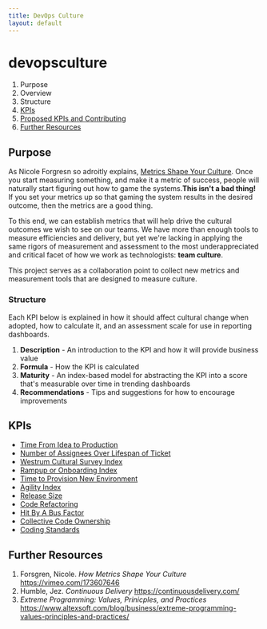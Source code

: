```yaml
---
title: DevOps Culture
layout: default
---
```

# devopsculture

1. Purpose
  1. Overview
  2. Structure
2. [KPIs](#kpis)
3. [Proposed KPIs and Contributing](kpis-proposed.md)
4. [Further Resources](#resources)

## Purpose
As Nicole Forgresn so adroitly explains, [Metrics Shape Your Culture](https://vimeo.com/173607646). Once you start measuring something, and make it a metric of success, people will naturally start figuring out how to game the systems.**This isn't a bad thing!** If you set your metrics up so that gaming the system results in the desired outcome, then the metrics are a good thing.

To this end, we can establish metrics that will help drive the cultural outcomes we wish to see on our teams. We have more than enough tools to measure efficiencies and delivery, but yet we're lacking in applying the same rigors of measurement and assessment to the most underappreciated and critical facet of how we work as technologists: **team culture**.

This project serves as a collaboration point to collect new metrics and measurement tools that are designed to measure culture.

### Structure
Each KPI below is explained in how it should affect cultural change when adopted, how to calculate it, and an assessment scale for use in reporting dashboards.
1. **Description** - An introduction to the KPI and how it will provide business value
2. **Formula** - How the KPI is calculated
3. **Maturity** - An index-based model for abstracting the KPI into a score that's measurable over time in trending dashboards
4. **Recommendations** - Tips and suggestions for how to encourage improvements

## KPIs <a id="kpis"></a>

* [Time From Idea to Production](_kpis/time-from-idea-to-production.md)
* [Number of Assignees Over Lifespan of Ticket](_kpis/assignees-over-lifespan-of-ticket.md)
* [Westrum Cultural Survey Index](_kpis/westrum-cultural-survey.md)
* [Rampup or Onboarding Index](_kpis/ramup.md)
* [Time to Provision New Environment](_kpis/time-to-provision-environment.md)
* [Agility Index](_kpis/agility-index.md)
* [Release Size](_kpis/release-size.md)
* [Code Refactoring](_kpis/code-refactoring.md)
* [Hit By A Bus Factor](_kpis/hit-by-a-bus-factor.md)
* [Collective Code Ownership](_kpis/collective-ownership.md)
* [Coding Standards](_kpis/coding-standards.md)

## Further Resources<a id="resources"></a>
1. Forsgren, Nicole. *How Metrics Shape Your Culture* https://vimeo.com/173607646
2. Humble, Jez. *Continuous Delivery* https://continuousdelivery.com/
3. *Extreme Programming: Values, Prinicples, and Practices* https://www.altexsoft.com/blog/business/extreme-programming-values-principles-and-practices/